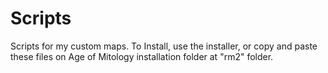 # Scripts

Scripts for my custom maps. To Install, use the installer, or copy and paste these files on Age of Mitology installation folder at "rm2" folder.